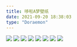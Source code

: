 ```yaml
---
title: 哆啦A梦壁纸
date: 2021-09-20 18:38:03
type: "Doraemon"
---
```

<img src="https://cdn.jsdelivr.net/gh/SYSTEMWindows11/File@main/哆啦A梦1.jpg">
<img src="https://cdn.jsdelivr.net/gh/SYSTEMWindows11/File@main/哆啦A梦2.jpg">
<img src="https://cdn.jsdelivr.net/gh/SYSTEMWindows11/File@main/哆啦A梦3.jpg">
<img src="https://cdn.jsdelivr.net/gh/SYSTEMWindows11/File@main/哆啦A梦4.jpg">
<img src="https://cdn.jsdelivr.net/gh/SYSTEMWindows11/File@main/哆啦A梦5.jpg">
<img src="https://cdn.jsdelivr.net/gh/SYSTEMWindows11/File@main/哆啦A梦6.jpg">
<img src="https://cdn.jsdelivr.net/gh/SYSTEMWindows11/File@main/哆啦A梦7.jpg">
<img src="https://cdn.jsdelivr.net/gh/SYSTEMWindows11/File@main/哆啦A梦8.jpg">
